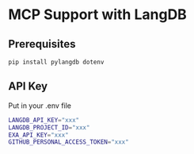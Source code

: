 # MCP Support with LangDB

## Prerequisites

```
pip install pylangdb dotenv
```

## API Key

Put in your .env file

```bash
LANGDB_API_KEY="xxx"
LANGDB_PROJECT_ID="xxx"
EXA_API_KEY="xxx"
GITHUB_PERSONAL_ACCESS_TOKEN="xxx"
```

